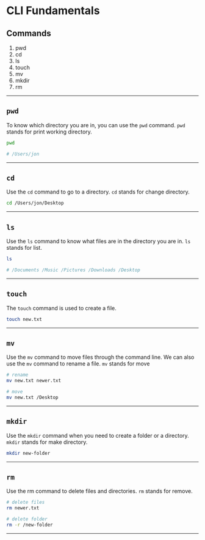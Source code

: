 # CLI Fundamentals

## Commands
1. pwd
1. cd 
1. ls
1. touch
1. mv
1. mkdir
1. rm

***

## `pwd`
To know which directory you are in, you can use the `pwd` command. `pwd` stands for print working directory.

```bash
pwd

# /Users/jon
```
***

## `cd`
Use the `cd` command to go to a directory. `cd` stands for change directory.

```bash
cd /Users/jon/Desktop

```
***

## `ls`
Use the `ls` command to know what files are in the directory you are in. `ls` stands for list.

```bash
ls

# /Documents /Music /Pictures /Downloads /Desktop
```
***

## `touch`
The `touch` command is used to create a file. 

```bash
touch new.txt

```
***

## `mv`
Use the `mv` command to move files through the command line. We can also use the `mv` command to rename a file.
`mv` stands for move

```bash
# rename
mv new.txt newer.txt

# move
mv new.txt /Desktop

```
***

## `mkdir`
Use the `mkdir` command when you need to create a folder or a directory. `mkdir` stands for make directory.

```bash
mkdir new-folder 

```
***

## `rm`
Use the rm command to delete files and directories. `rm` stands for remove.

```bash
# delete files
rm newer.txt

# delete folder
rm -r /new-folder
```
***